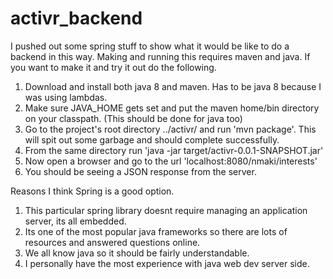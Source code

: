 activr_backend
==============

I pushed out some spring stuff to show what it would be like to do a backend in this way. Making and running this requires maven and java. If you want to make it and try it out do the following.

1. Download and install both java 8 and maven. Has to be java 8 because I was using lambdas.
2. Make sure JAVA_HOME gets set and put the maven home/bin directory on your classpath. (This should be done for java too)
3. Go to the project's root directory ../activr/ and run 'mvn package'. This will spit out some garbage and should complete successfully.
4. From the same directory run 'java -jar target/activr-0.0.1-SNAPSHOT.jar'
5. Now open a browser and go to the url 'localhost:8080/nmaki/interests'
6. You should be seeing a JSON response from the server.


Reasons I think Spring is a good option.

1. This particular spring library doesnt require managing an application server, its all embedded.
2. Its one of the most popular java frameworks so there are lots of resources and answered questions online.
3. We all know java so it should be fairly understandable.
4. I personally have the most experience with java web dev server side.
